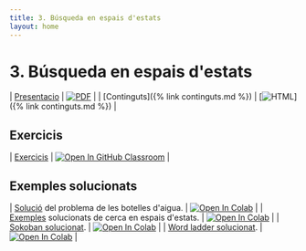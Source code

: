 ```yaml
---
title: 3. Búsqueda en espais d'estats
layout: home
---
```


# 3. Búsqueda en espais d'estats

| [Presentacio](3.2-busqueda.pdf) | [![PDF](https://img.shields.io/badge/PDF-3.--busqueda.pdf-blue?logo=adobe-acrobat-reader&logoColor=white)](3.2-busqueda.pdf) |
| [Continguts]({% link continguts.md %}) | [![HTML](https://img.shields.io/badge/HTML-continguts-blue?logo=html5&logoColor=white)]({% link continguts.md %}) |

## Exercicis

| [Exercicis](https://classroom.github.com/a/6E3eP9D5) | [![Open In GitHub Classroom](https://img.shields.io/badge/GitHub%20Classroom-Exercicis-blue?logo=github)](https://classroom.github.com/a/6E3eP9D5) |

## Exemples solucionats

| [Solució](botelles.ipynb) del problema de les botelles d'aigua. | [![Open In Colab](https://colab.research.google.com/assets/colab-badge.svg)](https://colab.research.google.com/github/lawer/mia/blob/main/apunts/3.-B%C3%BAsqueda%20en%20espai%20d%27estats/botelles.ipynb) |
| [Exemples](resolucio_problemes.ipynb) solucionats de cerca en espais d'estats. | [![Open In Colab](https://colab.research.google.com/assets/colab-badge.svg)](https://colab.research.google.com/github/lawer/mia/blob/main/apunts/3.-B%C3%BAsqueda%20en%20espai%20d%27estats/resolucio_problemes.ipynb) |
| [Sokoban solucionat](2.-sokoban_solucionat.ipynb). | [![Open In Colab](https://colab.research.google.com/assets/colab-badge.svg)](https://colab.research.google.com/github/lawer/mia/blob/main/apunts/3.-B%C3%BAsqueda%20en%20espai%20d%27estats/2.-sokoban_solucionat.ipynb) |
| [Word ladder solucionat](3.-word_ladder_solucionat.ipynb). | [![Open In Colab](https://colab.research.google.com/assets/colab-badge.svg)](https://colab.research.google.com/github/lawer/mia/blob/main/apunts/3.-B%C3%BAsqueda%20en%20espai%20d%27estats/3.-word_ladder_solucionat.ipynb) |
